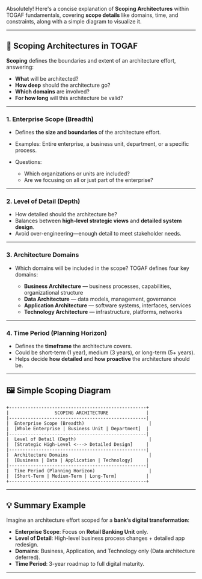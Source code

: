 Absolutely! Here's a concise explanation of **Scoping Architectures** within TOGAF fundamentals, covering **scope details** like domains, time, and constraints, along with a simple diagram to visualize it.

---

## 🧭 Scoping Architectures in TOGAF

**Scoping** defines the boundaries and extent of an architecture effort, answering:

* **What** will be architected?
* **How deep** should the architecture go?
* **Which domains** are involved?
* **For how long** will this architecture be valid?

---

### 1. Enterprise Scope (Breadth)

* Defines **the size and boundaries** of the architecture effort.
* Examples: Entire enterprise, a business unit, department, or a specific process.
* Questions:

  * Which organizations or units are included?
  * Are we focusing on all or just part of the enterprise?

---

### 2. Level of Detail (Depth)

* How detailed should the architecture be?
* Balances between **high-level strategic views** and **detailed system design**.
* Avoid over-engineering—enough detail to meet stakeholder needs.

---

### 3. Architecture Domains

* Which domains will be included in the scope?
  TOGAF defines four key domains:

  * **Business Architecture** — business processes, capabilities, organizational structure
  * **Data Architecture** — data models, management, governance
  * **Application Architecture** — software systems, interfaces, services
  * **Technology Architecture** — infrastructure, platforms, networks

---

### 4. Time Period (Planning Horizon)

* Defines the **timeframe** the architecture covers.
* Could be short-term (1 year), medium (3 years), or long-term (5+ years).
* Helps decide **how detailed** and **how proactive** the architecture should be.

---

## 🖼️ Simple Scoping Diagram

```plaintext
+---------------------------------------------------+
|                 SCOPING ARCHITECTURE              |
|---------------------------------------------------|
|  Enterprise Scope (Breadth)                        |
|  [Whole Enterprise | Business Unit | Department]  |
|---------------------------------------------------|
|  Level of Detail (Depth)                           |
|  [Strategic High-Level <---> Detailed Design]     |
|---------------------------------------------------|
|  Architecture Domains                              |
|  [Business | Data | Application | Technology]     |
|---------------------------------------------------|
|  Time Period (Planning Horizon)                    |
|  [Short-Term | Medium-Term | Long-Term]           |
+---------------------------------------------------+
```

---

## 💡 Summary Example

Imagine an architecture effort scoped for a **bank’s digital transformation**:

* **Enterprise Scope**: Focus on **Retail Banking Unit** only.
* **Level of Detail**: High-level business process changes + detailed app redesign.
* **Domains**: Business, Application, and Technology only (Data architecture deferred).
* **Time Period**: 3-year roadmap to full digital maturity.

---


